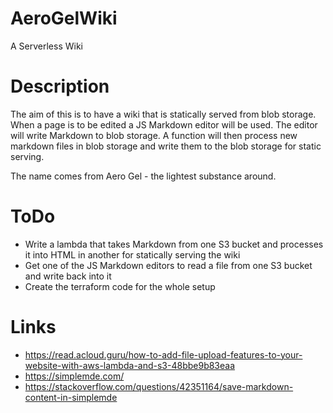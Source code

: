 # AeroGelWiki
A Serverless Wiki 

# Description
The aim of this is to have a wiki that is statically served from blob storage. When a page is to be edited a JS Markdown editor will be used. The editor will write Markdown to blob storage. A function will then process new markdown files in blob storage and write them to the blob storage for static serving. 

The name comes from Aero Gel - the lightest substance around. 

# ToDo 
- Write a lambda that takes Markdown from one S3 bucket and processes it into HTML in another for statically serving the wiki
- Get one of the JS Markdown editors to read a file from one S3 bucket and write back into it 
- Create the terraform code for the whole setup 

# Links
- https://read.acloud.guru/how-to-add-file-upload-features-to-your-website-with-aws-lambda-and-s3-48bbe9b83eaa
- https://simplemde.com/
- https://stackoverflow.com/questions/42351164/save-markdown-content-in-simplemde
